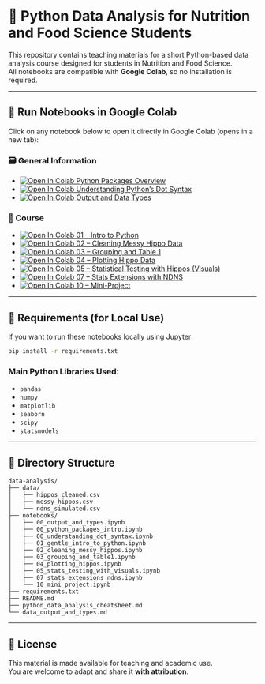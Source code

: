 
# 🧪 Python Data Analysis for Nutrition and Food Science Students

This repository contains teaching materials for a short Python-based data analysis course designed for students in Nutrition and Food Science.  
All notebooks are compatible with **Google Colab**, so no installation is required.

---

## 🚀 Run Notebooks in Google Colab

Click on any notebook below to open it directly in Google Colab (opens in a new tab):

### 🗃️ General Information

- <a href="https://colab.research.google.com/github/ggkuhnle/data-analysis/blob/main/notebooks/00_python_packages_intro.ipynb" target="_blank"><img src="https://colab.research.google.com/assets/colab-badge.svg" alt="Open In Colab"/> Python Packages Overview</a>
- <a href="https://colab.research.google.com/github/ggkuhnle/data-analysis/blob/main/notebooks/00_understanding_dot_syntax.ipynb" target="_blank"><img src="https://colab.research.google.com/assets/colab-badge.svg" alt="Open In Colab"/> Understanding Python’s Dot Syntax</a>
- <a href="https://colab.research.google.com/github/ggkuhnle/data-analysis/blob/main/notebooks/00_output_and_types.ipynb" target="_blank"><img src="https://colab.research.google.com/assets/colab-badge.svg" alt="Open In Colab"/> Output and Data Types</a>

### 🐾 Course

- <a href="https://colab.research.google.com/github/ggkuhnle/data-analysis/blob/main/notebooks/01_gentle_intro_to_python.ipynb" target="_blank"><img src="https://colab.research.google.com/assets/colab-badge.svg" alt="Open In Colab"/> 01 – Intro to Python</a>
- <a href="https://colab.research.google.com/github/ggkuhnle/data-analysis/blob/main/notebooks/02_cleaning_messy_hippos.ipynb" target="_blank"><img src="https://colab.research.google.com/assets/colab-badge.svg" alt="Open In Colab"/> 02 – Cleaning Messy Hippo Data</a>
- <a href="https://colab.research.google.com/github/ggkuhnle/data-analysis/blob/main/notebooks/03_grouping_and_table1.ipynb" target="_blank"><img src="https://colab.research.google.com/assets/colab-badge.svg" alt="Open In Colab"/> 03 – Grouping and Table 1</a>
- <a href="https://colab.research.google.com/github/ggkuhnle/data-analysis/blob/main/notebooks/04_plotting_hippos.ipynb" target="_blank"><img src="https://colab.research.google.com/assets/colab-badge.svg" alt="Open In Colab"/> 04 – Plotting Hippo Data</a>
- <a href="https://colab.research.google.com/github/ggkuhnle/data-analysis/blob/main/notebooks/05_stats_testing_with_visuals.ipynb" target="_blank"><img src="https://colab.research.google.com/assets/colab-badge.svg" alt="Open In Colab"/> 05 – Statistical Testing with Hippos (Visuals)</a>
- <a href="https://colab.research.google.com/github/ggkuhnle/data-analysis/blob/main/notebooks/07_stats_extensions_ndns.ipynb" target="_blank"><img src="https://colab.research.google.com/assets/colab-badge.svg" alt="Open In Colab"/> 07 – Stats Extensions with NDNS</a>
- <a href="https://colab.research.google.com/github/ggkuhnle/data-analysis/blob/main/notebooks/10_mini_project.ipynb" target="_blank"><img src="https://colab.research.google.com/assets/colab-badge.svg" alt="Open In Colab"/> 10 – Mini-Project</a>

---

## 🧰 Requirements (for Local Use)

If you want to run these notebooks locally using Jupyter:

```bash
pip install -r requirements.txt
```

### Main Python Libraries Used:
- `pandas`
- `numpy`
- `matplotlib`
- `seaborn`
- `scipy`
- `statsmodels`

---

## 📂 Directory Structure

```
data-analysis/
├── data/
│   ├── hippos_cleaned.csv
│   ├── messy_hippos.csv
│   └── ndns_simulated.csv
├── notebooks/
│   ├── 00_output_and_types.ipynb
│   ├── 00_python_packages_intro.ipynb
│   ├── 00_understanding_dot_syntax.ipynb
│   ├── 01_gentle_intro_to_python.ipynb
│   ├── 02_cleaning_messy_hippos.ipynb
│   ├── 03_grouping_and_table1.ipynb
│   ├── 04_plotting_hippos.ipynb
│   ├── 05_stats_testing_with_visuals.ipynb
│   ├── 07_stats_extensions_ndns.ipynb
│   └── 10_mini_project.ipynb
├── requirements.txt
├── README.md
├── python_data_analysis_cheatsheet.md
└── data_output_and_types.md
```

---

## 📝 License

This material is made available for teaching and academic use.  
You are welcome to adapt and share it **with attribution**.

